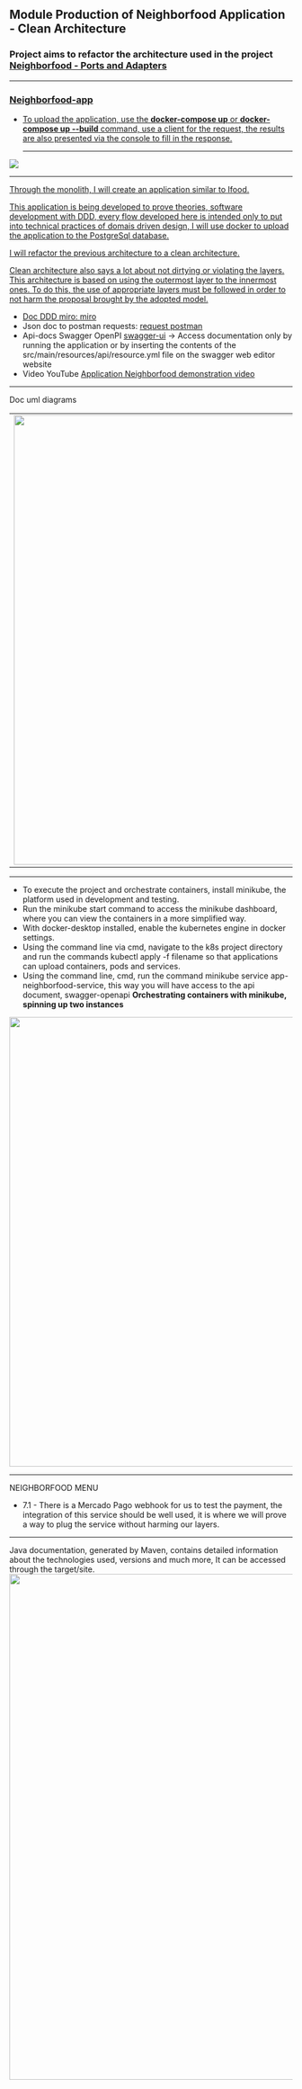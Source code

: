 <h2>Module Production of Neighborfood Application - Clean Architecture</h2>

<h3>Project aims to refactor the architecture used in the project <a href="https://github.com/MiguelProgrammer/neighborfood">Neighborfood - Ports and Adapters</h3><hr>

<h3>Neighborfood-app</h3>  


* To upload the application, use the <b>docker-compose up</b> or <b>docker-compose up --build</b> command, use a client for the request, the results are also presented via the console to fill in the response.<hr>

<img src="https://miro.medium.com/v2/resize:fit:400/0*iU9Ks05_GTtGh6zV.jpg"><hr>

Through the monolith, I will create an application similar to Ifood.

This application is being developed to prove theories, software development with DDD, every flow developed here is intended only to put into technical practices of domais driven design, I will use docker to upload the application to the PostgreSql database.

I will refactor the previous architecture to a clean architecture.

Clean architecture also says a lot about not dirtying or violating the layers. This architecture is based on using the outermost layer to the innermost ones. To do this, the use of appropriate layers must be followed in order to not harm the proposal brought by the adopted model.

* Doc DDD miro: <a href="https://miro.com/app/board/uXjVKUqbA08=/?share_link_id=950297951149">miro</a>
* Json doc to postman requests: <a href="https://drive.google.com/file/d/1wmFFVwIq0Uxm53vhaXbE4U04BwZxrmTy/view?usp=sharing">request postman</a>
* Api-docs Swagger OpenPI <a href="http://localhost:8090/swagger-ui/index.html">swagger-ui</a> -> Access documentation only by running the application or by inserting the contents of the src/main/resources/api/resource.yml file on the swagger web editor website
* Video YouTube <a href="https://www.youtube.com/watch?v=GqULSTVhM8Y">Application Neighborfood demonstration video</a>

<hr>

<table align="center" border="0">
    <p>Doc uml diagrams</p>
<tr>
    <td colspan="4">
        <img src="https://i.imgur.com/XSaryWW.png" width=800>
    </td>
    <td colspan="4">
        <img src="https://i.imgur.com/HleA8P2.png" width=800>
    </td>
    <td colspan="4">
        <img src="https://i.imgur.com/XSaryWW.png" width=800>
    </td>
    <td colspan="4">
        <img src="https://i.imgur.com/ehEqd1n.png" width=800>
    </td>
</tr>
</table>

<hr>

* To execute the project and orchestrate containers, install minikube, the platform used in development and testing.
* Run the minikube start command to access the minikube dashboard, where you can view the containers in a more simplified way.
* With docker-desktop installed, enable the kubernetes engine in docker settings.
* Using the command line via cmd, navigate to the k8s project directory and run the commands kubectl apply -f filename so that applications can upload containers, pods and services.
* Using the command line, cmd, run the command minikube service app-neighborfood-service, this way you will have access to the api document, swagger-openapi
<b>Orchestrating containers with minikube, spinning up two instances</b>
<img src="https://i.imgur.com/mBdqY67.png" width=800>
<hr>

NEIGHBORFOOD MENU

* 7.1 - There is a Mercado Pago webhook for us to test the payment, the integration of this service should be well used, it is where we will prove a way to plug the service without                 harming our layers.

<hr>
Java documentation, generated by Maven, contains detailed information about the technologies used, versions and much more, It can be accessed through the target/site.
<img src="https://i.imgur.com/5hpRaRG.png" width=900>
</hr>
